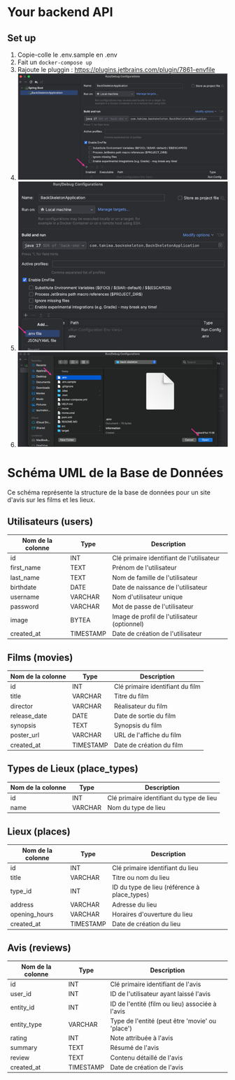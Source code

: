 # Your backend API

## Set up 
1. Copie-colle le .env.sample en .env
2. Fait un `docker-compose up`
2. Rajoute le pluggin : https://plugins.jetbrains.com/plugin/7861-envfile
3. <img src="img-readme/img.png">
3. <img src="img-readme/img_1.png">
3. <img src="img-readme/img_2.png">


# Schéma UML de la Base de Données

Ce schéma représente la structure de la base de données pour un site d'avis sur les films et les lieux.

## Utilisateurs (users)

| Nom de la colonne | Type      | Description                                     |
|-------------------|-----------|-------------------------------------------------|
| id                | INT       | Clé primaire identifiant de l'utilisateur      |
| first_name        | TEXT      | Prénom de l'utilisateur                        |
| last_name         | TEXT      | Nom de famille de l'utilisateur                |
| birthdate         | DATE      | Date de naissance de l'utilisateur             |
| username          | VARCHAR   | Nom d'utilisateur unique                       |
| password          | VARCHAR   | Mot de passe de l'utilisateur                  |
| image             | BYTEA     | Image de profil de l'utilisateur (optionnel)    |
| created_at        | TIMESTAMP | Date de création de l'utilisateur              |

## Films (movies)

| Nom de la colonne | Type      | Description                                     |
|-------------------|-----------|-------------------------------------------------|
| id                | INT       | Clé primaire identifiant du film                |
| title             | VARCHAR   | Titre du film                                   |
| director          | VARCHAR   | Réalisateur du film                            |
| release_date      | DATE      | Date de sortie du film                         |
| synopsis          | TEXT      | Synopsis du film                                |
| poster_url        | VARCHAR   | URL de l'affiche du film                       |
| created_at        | TIMESTAMP | Date de création du film                       |

## Types de Lieux (place_types)

| Nom de la colonne | Type      | Description                                     |
|-------------------|-----------|-------------------------------------------------|
| id                | INT       | Clé primaire identifiant du type de lieu        |
| name              | VARCHAR   | Nom du type de lieu                             |

## Lieux (places)

| Nom de la colonne | Type      | Description                                     |
|-------------------|-----------|-------------------------------------------------|
| id                | INT       | Clé primaire identifiant du lieu                |
| title             | VARCHAR   | Titre ou nom du lieu                            |
| type_id           | INT       | ID du type de lieu (référence à place_types)    |
| address           | VARCHAR   | Adresse du lieu                                 |
| opening_hours     | VARCHAR   | Horaires d'ouverture du lieu                   |
| created_at        | TIMESTAMP | Date de création du lieu                       |

## Avis (reviews)

| Nom de la colonne | Type      | Description                                     |
|-------------------|-----------|-------------------------------------------------|
| id                | INT       | Clé primaire identifiant de l'avis              |
| user_id           | INT       | ID de l'utilisateur ayant laissé l'avis        |
| entity_id         | INT       | ID de l'entité (film ou lieu) associée à l'avis |
| entity_type       | VARCHAR   | Type de l'entité (peut être 'movie' ou 'place')|
| rating            | INT       | Note attribuée à l'avis                         |
| summary           | TEXT      | Résumé de l'avis                                |
| review            | TEXT      | Contenu détaillé de l'avis                      |
| created_at        | TIMESTAMP | Date de création de l'avis                      |
